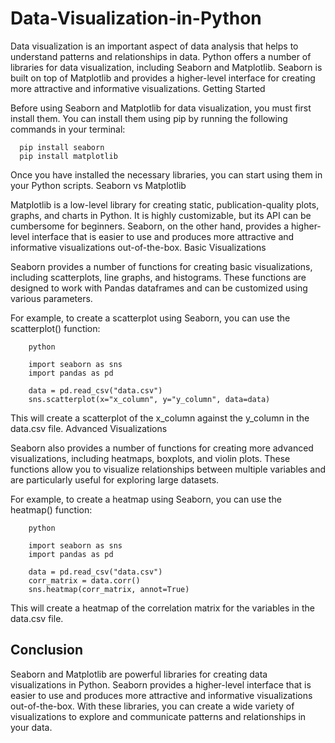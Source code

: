 # Data-Visualization-in-Python


Data visualization is an important aspect of data analysis that helps to understand patterns and relationships in data. Python offers a number of libraries for data visualization, including Seaborn and Matplotlib. Seaborn is built on top of Matplotlib and provides a higher-level interface for creating more attractive and informative visualizations.
Getting Started

Before using Seaborn and Matplotlib for data visualization, you must first install them. You can install them using pip by running the following commands in your terminal:

      pip install seaborn
      pip install matplotlib

Once you have installed the necessary libraries, you can start using them in your Python scripts.
Seaborn vs Matplotlib

Matplotlib is a low-level library for creating static, publication-quality plots, graphs, and charts in Python. It is highly customizable, but its API can be cumbersome for beginners. Seaborn, on the other hand, provides a higher-level interface that is easier to use and produces more attractive and informative visualizations out-of-the-box.
Basic Visualizations

Seaborn provides a number of functions for creating basic visualizations, including scatterplots, line graphs, and histograms. These functions are designed to work with Pandas dataframes and can be customized using various parameters.

For example, to create a scatterplot using Seaborn, you can use the scatterplot() function:

        python

        import seaborn as sns
        import pandas as pd

        data = pd.read_csv("data.csv")
        sns.scatterplot(x="x_column", y="y_column", data=data)

This will create a scatterplot of the x_column against the y_column in the data.csv file.
Advanced Visualizations

Seaborn also provides a number of functions for creating more advanced visualizations, including heatmaps, boxplots, and violin plots. These functions allow you to visualize relationships between multiple variables and are particularly useful for exploring large datasets.

For example, to create a heatmap using Seaborn, you can use the heatmap() function:

        python

        import seaborn as sns
        import pandas as pd

        data = pd.read_csv("data.csv")
        corr_matrix = data.corr()
        sns.heatmap(corr_matrix, annot=True)

This will create a heatmap of the correlation matrix for the variables in the data.csv file.
## Conclusion

Seaborn and Matplotlib are powerful libraries for creating data visualizations in Python. Seaborn provides a higher-level interface that is easier to use and produces more attractive and informative visualizations out-of-the-box. With these libraries, you can create a wide variety of visualizations to explore and communicate patterns and relationships in your data.
